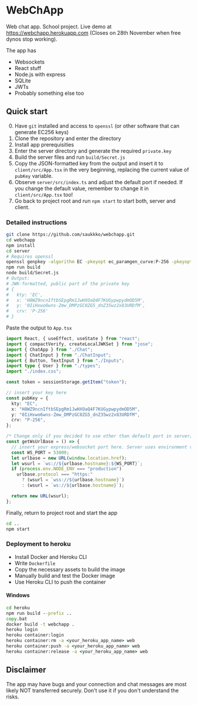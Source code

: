 # WebChApp

Web chat app. School project. Live demo at https://webchapp.herokuapp.com (Closes on 28th November when free dynos stop working).

The app has

- Websockets
- React stuff
- Node.js with express
- SQLite
- JWTs
- Probably something else too

## Quick start

0. Have `git` installed and access to `openssl` (or other software that can generate EC256 keys)
1. Clone the repository and enter the directory
2. Install app prerequisities
3. Enter the server directory and generate the required `private.key`
4. Build the server files and run `build/Secret.js`
5. Copy the JSON-formatted key from the output and insert it to `client/src/App.tsx` in the very beginning, replacing the current value of `pubKey` variable.
6. Observe `server/src/index.ts` and adjust the default port if needed. If you change the default value, remember to change it in `client/src/App.tsx` too!
7. Go back to project root and run `npm start` to start both, server and client.

### Detailed instructions

```bash
git clone https://github.com/saukkko/webchapp.git
cd webchapp
npm install
cd server
# Requires openssl
openssl genpkey -algorithm EC -pkeyopt ec_paramgen_curve:P-256 -pkeyopt ec_param_enc:named_curve -out private.key
npm run build
node build/Secret.js
# Output:
# JWK-formatted, public part of the private key
# {
#   kty: 'EC',
#   x: 'H8WZ9ncnIftbSEpgRm1JwHXOaQ4F7KUGypwpydmOD5M',
#   y: '0IiHxwo6wns-Zmw_DMPzGC0ZG5_dnZ35wz2x83URDfM',
#   crv: 'P-256'
# }
```

Paste the output to `App.tsx`

```typescript
import React, { useEffect, useState } from "react";
import { compactVerify, createLocalJWKSet } from "jose";
import { ChatApp } from "./Chat";
import { ChatInput } from "./ChatInput";
import { Button, TextInput } from "./Inputs";
import type { User } from "./types";
import "./index.css";

const token = sessionStorage.getItem("token");

// insert your key here
const pubKey = {
  kty: "EC",
  x: "H8WZ9ncnIftbSEpgRm1JwHXOaQ4F7KUGypwpydmOD5M",
  y: "0IiHxwo6wns-Zmw_DMPzGC0ZG5_dnZ35wz2x83URDfM",
  crv: "P-256",
};

/* Change only if you decided to use other than default port in server/src/index.ts */
const getWsUrlBase = () => {
  // insert your express/websocket port here. Server uses environment variable NODE_PORT || 53000 by default.
  const WS_PORT = 53000;
  let urlbase = new URL(window.location.href);
  let wsurl = `ws://${urlbase.hostname}:${WS_PORT}`;
  if (process.env.NODE_ENV === "production")
    urlbase.protocol === "https:"
      ? (wsurl = `wss://${urlbase.hostname}`)
      : (wsurl = `ws://${urlbase.hostname}`);

  return new URL(wsurl);
};
```

Finally, return to project root and start the app

```bash
cd ..
npm start
```

### Deployment to heroku

- Install Docker and Heroku CLI
- Write `Dockerfile`
- Copy the necessary assets to build the image
- Manually build and test the Docker image
- Use Heroku CLI to push the container

#### Windows

```bat
cd heroku
npm run build --prefix ..
copy.bat
docker build -t webchapp .
heroku login
heroku container:login
heroku container:rm -a <your_heroku_app_name> web
heroku container:push -a <your_heroku_app_name> web
heroku container:release -a <your_heroku_app_name> web
```

## Disclaimer

The app may have bugs and your connection and chat messages are most likely NOT transferred securely. Don't use it if you don't understand the risks.
